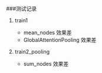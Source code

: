 ###测试记录
 
1. train1
   
   - mean_nodes 效果差
   - GlobalAttentionPooling 效果差
   
2. train2_pooling
   
   - sum_nodes 效果差

 